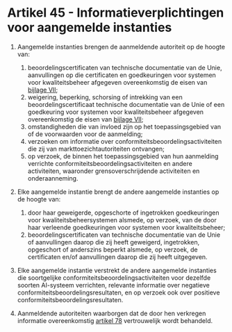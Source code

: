 # Artikel 45 - Informatieverplichtingen voor aangemelde instanties

1. Aangemelde instanties brengen de aanmeldende autoriteit op de hoogte van:

      1. beoordelingscertificaten van technische documentatie van de Unie, aanvullingen op die certificaten en goedkeuringen voor systemen voor kwaliteitsbeheer afgegeven overeenkomstig de eisen van [bijlage VII](../../../bijlagen/b7.md);
      2. weigering, beperking, schorsing of intrekking van een beoordelingscertificaat technische documentatie van de Unie of een goedkeuring voor systemen voor kwaliteitsbeheer afgegeven overeenkomstig de eisen van [bijlage VII](../../../bijlagen/b7.md);
      3. omstandigheden die van invloed zijn op het toepassingsgebied van of de voorwaarden voor de aanmelding;
      4. verzoeken om informatie over conformiteitsbeoordelingsactiviteiten die zij van markttoezichtautoriteiten ontvangen;
      5. op verzoek, de binnen het toepassingsgebied van hun aanmelding verrichte conformiteitsbeoordelingsactiviteiten en andere activiteiten, waaronder grensoverschrijdende activiteiten en onderaanneming.

2. Elke aangemelde instantie brengt de andere aangemelde instanties op de hoogte van:

      1. door haar geweigerde, opgeschorte of ingetrokken goedkeuringen voor kwaliteitsbeheersystemen alsmede, op verzoek, van de door haar verleende goedkeuringen voor systemen voor kwaliteitsbeheer;
      2. beoordelingscertificaten van technische documentatie van de Unie of aanvullingen daarop die zij heeft geweigerd, ingetrokken, opgeschort of anderszins beperkt alsmede, op verzoek, de certificaten en/of aanvullingen daarop die zij heeft uitgegeven.

3. Elke aangemelde instantie verstrekt de andere aangemelde instanties die soortgelijke conformiteitsbeoordelingsactiviteiten voor dezelfde soorten AI-systeem verrichten, relevante informatie over negatieve conformiteitsbeoordelingsresultaten, en op verzoek ook over positieve conformiteitsbeoordelingsresultaten.

4. Aanmeldende autoriteiten waarborgen dat de door hen verkregen informatie overeenkomstig [artikel 78](../../hoofdstuk-9/afdeling-3/a78.md) vertrouwelijk wordt behandeld.
